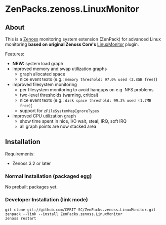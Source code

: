 # ZenPacks.zenoss.LinuxMonitor

## About

This is a [Zenoss](http://www.zenoss.com) monitoring system extension (ZenPack)
for advanced Linux monitoring **based on original Zenoss Core's**
[LinuxMonitor](https://github.com/zenoss/ZenPacks.zenoss.LinuxMonitor) plugin.

Features:

* **NEW:** system load graph
* improved memory and swap utilization graphs
  * graph allocated space
  * nice event texts (e.g.: `memory threshold: 97.0% used (3.8GB free)`)
* improved filesystem monitoring
  * per filesystem monitoring to avoid hangups on e.g. NFS problems
  * two-level thresholds (warning, critical)
  * nice event texts (e.g.: `disk space threshold: 99.3% used (1.7MB free)`)
  * support for `zFileSystemMapIgnoreTypes`
* improved CPU utilization graph
  * show time spent in nice, I/O wait, steal, IRQ, soft IRQ
  * all graph points are now stacked area

## Installation

Requirements:

* Zenoss 3.2 or later

### Normal Installation (packaged egg)

No prebuilt packages yet.

### Developer Installation (link mode)

    git clone git://github.com/CERIT-SC/ZenPacks.zenoss.LinuxMonitor.git
    zenpack --link --install ZenPacks.zenoss.LinuxMonitor
    zenoss restart
